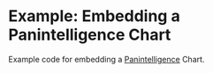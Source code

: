 # Example: Embedding a Panintelligence Chart
Example code for embedding a [Panintelligence](http://www.panintelligence.com/) Chart.
